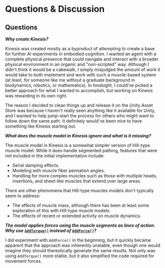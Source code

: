 # Questions & Discussion

## Questions

***Why create Kinesis?***

Kinesis was created mostly as a byproduct of attempting to create a base for further AI experiments in embodied cognition. I wanted an agent with a complete physical presence that could navigate and interact with a broader physical environment in an organic and "non-scripted" way. Although I didn't think it would be a cakewalk, I simply misjudged the amount of work it would take to both implement and work with such a muscle-based system (at least, for someone like me without a graduate background in biodynamics, robotics, or mathematics). In hindsight, I could've picked a better approach for what I wanted to accomplish, but working on Kinesis was rewarding in its own right.

The reason I decided to clean things up and release it on the Unity Asset Store was because I haven't really seen anything like it available for Unity, and I wanted to help jump-start the process for others who might want to follow down the same path. It definitely would've been nice to have something like Kinesis starting out.

***What does the muscle model in Kinesis ignore and what is it missing?***

The muscle model in Kinesis is a somewhat simpler version of Hill-type muscle model. While it does handle segmented pathing, features that were not included in the initial implementation include:

- Serial damping effects.
- Modeling with muscle fiber pennation angles.
- Handling for more complex muscles such as those with multiple heads, insertions, and sheet-like muscles that extend over large areas.

There are other phenomena that Hill-type muscles models don't typically seem to address:

- The effects of muscle mass, although there has been at least some exploration of this with Hill-type muscle models.
- The effects of recent or extended activity on muscle dynamics.

***The model applies forces using the muscle segments as lines of action. Why use* [`AddTorque()`](https://docs.unity3d.com/ScriptReference/Rigidbody.AddTorque.html) *instead of* [`AddForce()`](https://docs.unity3d.com/ScriptReference/Rigidbody.AddForce.html)?**

I did experiment with `AddForce()` in the beginning, but it quickly became apparent that the approach was inherently unstable, even though one would imagine they should thereotically generate the same results. Not only was using `AddTorque()` more stable, but it also simplified the code required for movement forces.
